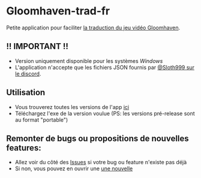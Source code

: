 # Gloomhaven-trad-fr

Petite application pour faciliter [la traduction du jeu vidéo Gloomhaven](https://steamcommunity.com/sharedfiles/filedetails/?id=2093279998).

## !! IMPORTANT !!
- Version uniquement disponible pour les systèmes *Windows*
- L'application n'accepte que les fichiers JSON fournis par [@Sloth999 sur le discord](https://discord.gg/DUavtzA).

## Utilisation
- Vous trouverez toutes les versions de l'app [ici](https://github.com/Merkur39/gloomhaven-trad-fr/releases)
- Téléchargez l'exe de la version voulue (PS: les versions pré-release sont au format "portable")

## Remonter de bugs ou propositions de nouvelles features:
- Allez voir du côté des [Issues](https://github.com/Merkur39/gloomhaven-trad-fr/issues) si votre bug ou feature n'existe pas déjà
- Si non, vous pouvez en ouvrir une [une nouvelle](https://github.com/Merkur39/gloomhaven-trad-fr/issues/new)
